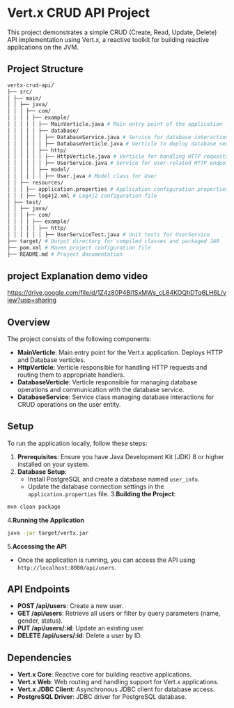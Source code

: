 # Vert.x CRUD API Project

This project demonstrates a simple CRUD (Create, Read, Update, Delete) API implementation using Vert.x, a reactive toolkit for building reactive applications on the JVM.

## Project Structure

```bash
vertx-crud-api/
├── src/
│ ├── main/
│ │ ├── java/
│ │ │ ├── com/
│ │ │ │ ├── example/
│ │ │ │ │ ├── MainVerticle.java # Main entry point of the application
│ │ │ │ │ ├── database/
│ │ │ │ │ │ ├── DatabaseService.java # Service for database interactions
│ │ │ │ │ │ ├── DatabaseVerticle.java # Verticle to deploy database service
│ │ │ │ │ ├── http/
│ │ │ │ │ │ ├── HttpVerticle.java # Verticle for handling HTTP requests
│ │ │ │ │ │ ├── UserService.java # Service for user-related HTTP endpoints
│ │ │ │ │ ├── model/
│ │ │ │ │ │ ├── User.java # Model class for User
│ │ ├── resources/
│ │ │ ├── application.properties # Application configuration properties
│ │ │ ├── log4j2.xml # Log4j2 configuration file
│ ├── test/
│ │ ├── java/
│ │ │ ├── com/
│ │ │ │ ├── example/
│ │ │ │ │ ├── http/
│ │ │ │ │ │ ├── UserServiceTest.java # Unit tests for UserService
├── target/ # Output directory for compiled classes and packaged JAR
├── pom.xml # Maven project configuration file
├── README.md # Project documentation
```

## project Explanation demo video

<https://drive.google.com/file/d/1Z4z80P4Bi1SxMWs_cL84KOQhDTq6LH6L/view?usp=sharing>

## Overview

The project consists of the following components:

- **MainVerticle**: Main entry point for the Vert.x application. Deploys HTTP and Database verticles.
- **HttpVerticle**: Verticle responsible for handling HTTP requests and routing them to appropriate handlers.
- **DatabaseVerticle**: Verticle responsible for managing database operations and communication with the database service.
- **DatabaseService**: Service class managing database interactions for CRUD operations on the user entity.

## Setup

To run the application locally, follow these steps:

1. **Prerequisites**: Ensure you have Java Development Kit (JDK) 8 or higher installed on your system.
2. **Database Setup**:
   - Install PostgreSQL and create a database named `user_info`.
   - Update the database connection settings in the `application.properties` file.
3.**Building the Project**:

```bash
mvn clean package
```

4.**Running the Application**

```bash
java -jar target/vertx.jar
```

5.**Accessing the API**

- Once the application is running, you can access the API using `http://localhost:8080/api/users`.

## API Endpoints

- **POST /api/users**: Create a new user.
- **GET /api/users**: Retrieve all users or filter by query parameters (name, gender, status).
- **PUT /api/users/:id**: Update an existing user.
- **DELETE /api/users/:id**: Delete a user by ID.

## Dependencies

- **Vert.x Core**: Reactive core for building reactive applications.
- **Vert.x Web**: Web routing and handling support for Vert.x applications.
- **Vert.x JDBC Client**: Asynchronous JDBC client for database access.
- **PostgreSQL Driver**: JDBC driver for PostgreSQL database.
